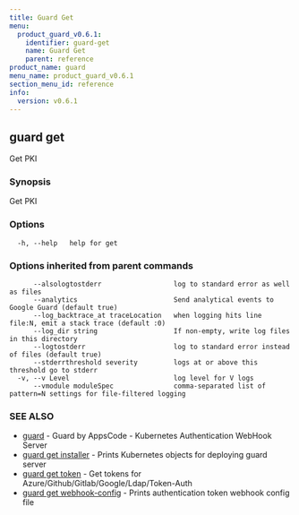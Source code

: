 ```yaml
---
title: Guard Get
menu:
  product_guard_v0.6.1:
    identifier: guard-get
    name: Guard Get
    parent: reference
product_name: guard
menu_name: product_guard_v0.6.1
section_menu_id: reference
info:
  version: v0.6.1
---
```


## guard get

Get PKI

### Synopsis

Get PKI

### Options

```
  -h, --help   help for get
```

### Options inherited from parent commands

```
      --alsologtostderr                  log to standard error as well as files
      --analytics                        Send analytical events to Google Guard (default true)
      --log_backtrace_at traceLocation   when logging hits line file:N, emit a stack trace (default :0)
      --log_dir string                   If non-empty, write log files in this directory
      --logtostderr                      log to standard error instead of files (default true)
      --stderrthreshold severity         logs at or above this threshold go to stderr
  -v, --v Level                          log level for V logs
      --vmodule moduleSpec               comma-separated list of pattern=N settings for file-filtered logging
```

### SEE ALSO

* [guard](/products/guard/v0.6.1/reference/guard)	 - Guard by AppsCode - Kubernetes Authentication WebHook Server
* [guard get installer](/products/guard/v0.6.1/reference/guard_get_installer)	 - Prints Kubernetes objects for deploying guard server
* [guard get token](/products/guard/v0.6.1/reference/guard_get_token)	 - Get tokens for Azure/Github/Gitlab/Google/Ldap/Token-Auth
* [guard get webhook-config](/products/guard/v0.6.1/reference/guard_get_webhook-config)	 - Prints authentication token webhook config file

